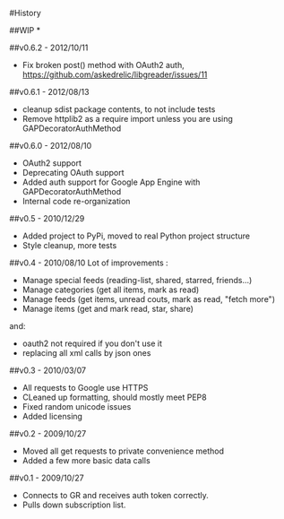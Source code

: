 #History

##WIP
*

##v0.6.2 - 2012/10/11
- Fix broken post() method with OAuth2 auth, https://github.com/askedrelic/libgreader/issues/11

##v0.6.1 - 2012/08/13
- cleanup sdist package contents, to not include tests
- Remove httplib2 as a require import unless you are using GAPDecoratorAuthMethod

##v0.6.0 - 2012/08/10
* OAuth2 support
* Deprecating OAuth support
* Added auth support for Google App Engine with GAPDecoratorAuthMethod
* Internal code re-organization

##v0.5 - 2010/12/29
* Added project to PyPi, moved to real Python project structure
* Style cleanup, more tests

##v0.4 - 2010/08/10
Lot of improvements : 

* Manage special feeds (reading-list, shared, starred, friends...)
* Manage categories (get all items, mark as read)
* Manage feeds (get items, unread couts, mark as read, "fetch more")
* Manage items (get and mark read, star, share)

and:

* oauth2 not required if you don't use it
* replacing all xml calls by json ones

##v0.3 - 2010/03/07
* All requests to Google use HTTPS
* CLeaned up formatting, should mostly meet PEP8
* Fixed random unicode issues
* Added licensing

##v0.2 - 2009/10/27
* Moved all get requests to private convenience method
* Added a few more basic data calls

##v0.1 - 2009/10/27
* Connects to GR and receives auth token correctly.
* Pulls down subscription list.
